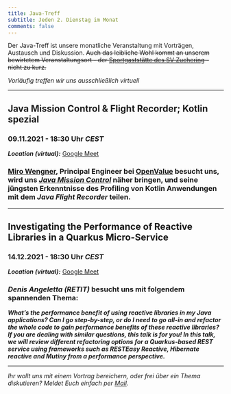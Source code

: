 ```yaml
---
title: Java-Treff
subtitle: Jeden 2. Dienstag im Monat
comments: false
---
```


Der Java-Treff ist unsere monatliche Veranstaltung mit Vorträgen, Austausch und Diskussion.
~~Auch das leibliche Wohl kommt an unserem bewirtetem Veranstaltungsort - der [Sportgaststätte des SV Zuchering](https://goo.gl/maps/WdFPbCwjdqWQr5eUA) - nicht zu kurz.~~

_Vorläufig treffen wir uns ausschließlich virtuell_

---

## Java Mission Control & Flight Recorder; Kotlin spezial
### 09.11.2021 - 18:30 Uhr *CEST*

***Location (virtual):*** [Google Meet](https://meet.google.com/get-jzpw-qxm)

### **[Miro Wengner](https://www.linkedin.com/in/mwengner)**, Principal Engineer bei [OpenValue](https://www.openvalue.eu) besucht uns, wird uns ***[Java Mission Control](https://www.oracle.com/java/technologies/jdk-mission-control.html)*** näher bringen, und seine jüngsten Erkenntnisse des Profiling von Kotlin Anwendungen mit dem ***Java Flight Recorder*** teilen.

---

## Investigating the Performance of Reactive Libraries in a Quarkus Micro-Service
### 14.12.2021 - 18:30 Uhr *CEST*

***Location (virtual):*** [Google Meet](https://meet.google.com/get-jzpw-qxm)

### *Denis Angeletta (RETIT)* besucht uns mit folgendem spannenden Thema:

***What’s the performance benefit of using reactive libraries in my Java applications? Can I go step-by-step, or do I need to go all-in and refactor the whole code to gain performance benefits of these reactive libraries? If you are dealing with similar questions, this talk is for you! In this talk, we will review different refactoring options for a Quarkus-based REST service using frameworks such as RESTEasy Reactive, Hibernate reactive and Mutiny from a performance perspective.***

---

*Ihr wollt uns mit einem Vortrag bereichern, oder frei über ein Thema diskutieren?
Meldet Euch einfach per [Mail](mailto:info@jug-in.bayern).*
